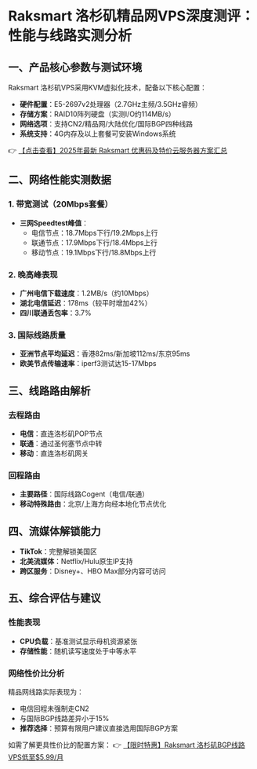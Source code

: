 # Raksmart 洛杉矶精品网VPS深度测评：性能与线路实测分析

## 一、产品核心参数与测试环境
Raksmart 洛杉矶VPS采用KVM虚拟化技术，配备以下核心配置：
- **硬件配置**：E5-2697v2处理器（2.7GHz主频/3.5GHz睿频）
- **存储方案**：RAID10阵列硬盘（实测I/O约114MB/s）
- **网络选项**：支持CN2/精品网/大陆优化/国际BGP四种线路
- **系统支持**：4G内存及以上套餐可安装Windows系统

👉 [【点击查看】2025年最新 Raksmart 优惠码及特价云服务器方案汇总](https://bit.ly/raksmart)

## 二、网络性能实测数据
### 1. 带宽测试（20Mbps套餐）
- **三网Speedtest峰值**：
  - 电信节点：18.7Mbps下行/19.2Mbps上行
  - 联通节点：17.9Mbps下行/18.4Mbps上行
  - 移动节点：19.1Mbps下行/18.8Mbps上行

### 2. 晚高峰表现
- **广州电信下载速度**：1.2MB/s（约10Mbps）
- **湖北电信延迟**：178ms（较平时增加42%）
- **四川联通丢包率**：3.7%

### 3. 国际线路质量
- **亚洲节点平均延迟**：香港82ms/新加坡112ms/东京95ms
- **欧美节点传输速率**：iperf3测试达15-17Mbps

## 三、线路路由解析
### 去程路由
- **电信**：直连洛杉矶POP节点
- **联通**：通过圣何塞节点中转
- **移动**：直连洛杉矶网关

### 回程路由
- **主要路径**：国际线路Cogent（电信/联通）
- **移动特殊路由**：北京/上海方向经本地化节点优化

## 四、流媒体解锁能力
- **TikTok**：完整解锁美国区
- **北美流媒体**：Netflix/Hulu原生IP支持
- **跨区服务**：Disney+、HBO Max部分内容可访问

## 五、综合评估与建议
### 性能表现
- **CPU负载**：基准测试显示母机资源紧张
- **存储性能**：随机读写速度处于中等水平

### 网络性价比分析
精品网线路实际表现为：
- 电信回程未强制走CN2
- 与国际BGP线路差异小于15%
- **推荐选择**：预算有限用户建议直接选用国际BGP方案

如需了解更具性价比的配置方案：
👉 [【限时特惠】Raksmart 洛杉矶BGP线路VPS低至$5.99/月](https://bit.ly/raksmart)